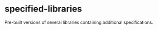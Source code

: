 # specified-libraries
Pre-built versions of several libraries containing additional specifications.
